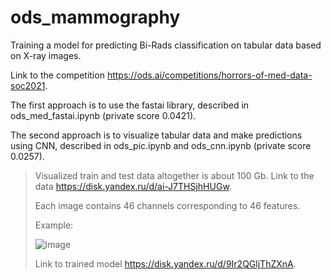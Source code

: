 # ods_mammography


Training a model for predicting Bi-Rads classification on tabular data based on X-ray images.

Link to the competition https://ods.ai/competitions/horrors-of-med-data-soc2021.

The first approach is to use the fastai library, described in ods_med_fastai.ipynb (private score 0.0421).

The second approach is to visualize tabular data and make predictions using CNN, described in ods_pic.ipynb and ods_cnn.ipynb (private score 0.0257).

  > Visualized train and test data altogether is about 100 Gb. Link to the data https://disk.yandex.ru/d/ai-J7THSjhHUGw.
  > 
  > Each image contains 46 channels corresponding to 46 features.
  > 
  > Example:
  > 
  > ![image](https://user-images.githubusercontent.com/11677412/136009388-7c8473e0-4b26-4ecc-840b-61597a27aab4.png)
  > 
  > Link to trained model https://disk.yandex.ru/d/9Ir2QGljThZXnA.



